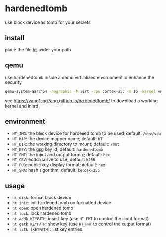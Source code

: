 # hardenedtomb

use block device as tomb for your secrets

## install

place the file [`ht`](ht) under your path

## qemu

use hardenedtomb inside a qemu virtualized environment to enhance the security

```sh
qemu-system-aarch64 -nographic -M virt -cpu cortex-a53 -m 1G -kernel vmlinux -initrd initramfs secrets.img
```

see <https://vang1ong7ang.github.io/hardenedtomb/> to download a working kernel and initrd

## environment

- `HT_IMG`: the block device for hardened tomb to be used; default: `/dev/vda`
- `HT_MAP`: the device mapper name; default: `HT`
- `HT_DIR`: the working directory to mount; default: `/mnt`
- `HT_KEY`: the gpg key id; default: `hardenedtomb`
- `HT_FMT`: the input and output format; default: `hex`
- `HT_CRV`: ecdsa curve to use; default: `k256`
- `HT_PUB`: public key display format; default: `hex`
- `HT_SHA`: hash algorithm; default: `keccak-256`

## usage

- `ht disk`: format block device
- `ht init`: init hardened tomb on formatted device
- `ht open`: open hardened tomb
- `ht lock`: lock hardened tomb
- `ht addk KEYPATH`: insert key (use `HT_FMT` to control the input format)
- `ht getk KEYPATH`: show key (use `HT_FMT` to control the output format)
- `ht lstk [KEYPATH]`: list key entries

